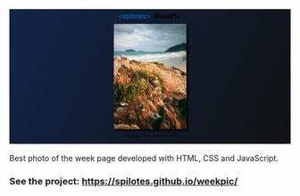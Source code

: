 <img src="./img/home.png">

Best photo of the week page developed with HTML, CSS and JavaScript.
### See the project: https://spilotes.github.io/weekpic/
